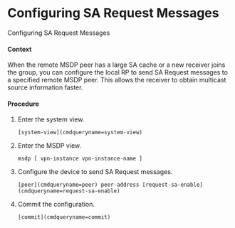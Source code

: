 Configuring SA Request Messages
===============================

Configuring SA Request Messages

#### Context

When the remote MSDP peer has a large SA cache or a new receiver joins the group, you can configure the local RP to send SA Request messages to a specified remote MSDP peer. This allows the receiver to obtain multicast source information faster.


#### Procedure

1. Enter the system view.
   
   
   ```
   [system-view](cmdqueryname=system-view)
   ```
2. Enter the MSDP view.
   
   
   ```
   msdp [ vpn-instance vpn-instance-name ]
   ```
3. Configure the device to send SA Request messages.
   
   
   ```
   [peer](cmdqueryname=peer) peer-address [request-sa-enable](cmdqueryname=request-sa-enable)
   ```
4. Commit the configuration.
   
   
   ```
   [commit](cmdqueryname=commit)
   ```